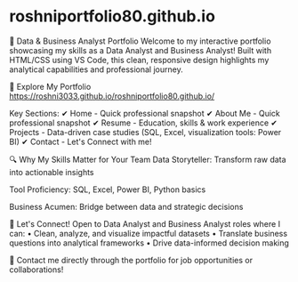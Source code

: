 # roshniportfolio80.github.io

🌟 Data & Business Analyst Portfolio
Welcome to my interactive portfolio showcasing my skills as a Data Analyst and Business Analyst! Built with HTML/CSS using VS Code, this clean, responsive design highlights my analytical capabilities and professional journey.

🚀 Explore My Portfolio
https://roshni3033.github.io/roshniportfolio80.github.io/

Key Sections:
✔ Home - Quick professional snapshot
✔ About Me - Quick professional snapshot
✔ Resume - Education, skills & work experience
✔ Projects - Data-driven case studies (SQL, Excel, visualization tools: Power BI)
✔ Contact - Let's Connect with me!

🔍 Why My Skills Matter for Your Team
Data Storyteller: Transform raw data into actionable insights

Tool Proficiency: SQL, Excel, Power BI, Python basics

Business Acumen: Bridge between data and strategic decisions

📩 Let's Connect!
Open to Data Analyst and Business Analyst roles where I can:
• Clean, analyze, and visualize impactful datasets
• Translate business questions into analytical frameworks
• Drive data-informed decision making

📧 Contact me directly through the portfolio for job opportunities or collaborations!
